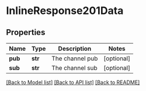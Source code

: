 # InlineResponse201Data

## Properties
Name | Type | Description | Notes
------------ | ------------- | ------------- | -------------
**pub** | **str** | The channel pub | [optional] 
**sub** | **str** | The channel sub | [optional] 

[[Back to Model list]](../README.md#documentation-for-models) [[Back to API list]](../README.md#documentation-for-api-endpoints) [[Back to README]](../README.md)


